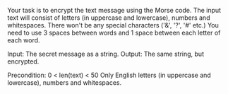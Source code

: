 Your task is to encrypt the text message using the Morse code. The input text will consist of letters (in uppercase and lowercase), numbers and whitespaces. There won't be any special characters ('&', '?', '#' etc.)
You need to use 3 spaces between words and 1 space between each letter of each word.

Input: The secret message as a string.
Output: The same string, but encrypted.

Precondition:
0 < len(text) < 50
Only English letters (in uppercase and lowercase), numbers and whitespaces.

